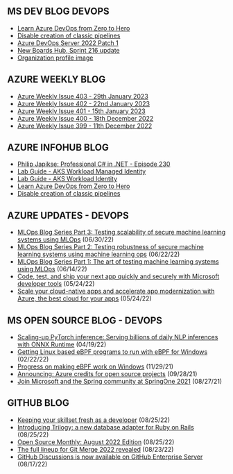 ## MS DEV BLOG DEVOPS 

<!-- DEVBLOGDEVOPS:START -->
- [Learn Azure DevOps from Zero to Hero](https://devblogs.microsoft.com/devops/learn-azure-devops-from-zero-to-hero/)
- [Disable creation of classic pipelines](https://devblogs.microsoft.com/devops/disable-creation-of-classic-pipelines/)
- [Azure DevOps Server 2022 Patch 1](https://devblogs.microsoft.com/devops/azure-devops-server-2022-patch-1/)
- [New Boards Hub, Sprint 216 update](https://devblogs.microsoft.com/devops/new-boards-hub-sprint-216-update/)
- [Organization profile image](https://devblogs.microsoft.com/devops/organization-profile-image/)
<!-- DEVBLOGDEVOPS:END -->


## AZURE WEEKLY BLOG

<!-- AZUREWEEKLY:START -->
- [Azure Weekly Issue 403 - 29th January 2023](https://azureweekly.info/issue-403.html)
- [Azure Weekly Issue 402 - 22nd January 2023](https://azureweekly.info/issue-402.html)
- [Azure Weekly Issue 401 - 15th January 2023](https://azureweekly.info/issue-401.html)
- [Azure Weekly Issue 400 - 18th December 2022](https://azureweekly.info/issue-400.html)
- [Azure Weekly Issue 399 - 11th December 2022](https://azureweekly.info/issue-399.html)
<!-- AZUREWEEKLY:END -->

## AZURE INFOHUB BLOG 

<!-- AZUREINFOHUB:START -->
- [Philip Japikse: Professional C# in .NET  - Episode 230](http://feed.azuredevops.show/philip-japikse-professional-c-in-net-episode-230)
- [Lab Guide - AKS Workload Managed Identity](https://techcommunity.microsoft.com/t5/azure-developer-community-blog/lab-guide-aks-workload-managed-identity/ba-p/3728630)
- [Lab Guide - AKS Workload Identity](https://techcommunity.microsoft.com/t5/azure-developer-community-blog/lab-guide-aks-workload-identity/ba-p/3728630)
- [Learn Azure DevOps from Zero to Hero](https://devblogs.microsoft.com/devops/learn-azure-devops-from-zero-to-hero/)
- [Disable creation of classic pipelines](https://devblogs.microsoft.com/devops/disable-creation-of-classic-pipelines/)
<!-- AZUREINFOHUB:END -->


## AZURE UPDATES - DEVOPS 

<!-- AZUREUPDATES:START -->

 - [MLOps Blog Series Part 3: Testing scalability of secure machine learning systems using MLOps](https://azure.microsoft.com/blog/mlops-blog-series-part-3-testing-scalability-of-secure-machine-learning-systems-using-mlops/) (06/30/22)
 - [MLOps Blog Series Part 2: Testing robustness of secure machine learning systems using machine learning ops](https://azure.microsoft.com/blog/mlops-blog-series-part-2-testing-robustness-of-secure-machine-learning-systems-using-machine-learning-ops/) (06/22/22)
 - [MLOps Blog Series Part 1: The art of testing machine learning systems using MLOps](https://azure.microsoft.com/blog/mlops-blog-series-part-1-the-art-of-testing-machine-learning-systems-using-mlops/) (06/14/22)
 - [Code, test, and ship your next app quickly and securely with Microsoft developer tools](https://azure.microsoft.com/blog/code-test-and-ship-your-next-app-quickly-and-securely-with-microsoft-developer-tools/) (05/24/22)
 - [Scale your cloud-native apps and accelerate app modernization with Azure, the best cloud for your apps](https://azure.microsoft.com/blog/scale-your-cloudnative-apps-and-accelerate-app-modernization-with-azure-the-best-cloud-for-your-apps/) (05/24/22)
<!-- AZUREUPDATES:END -->


## MS OPEN SOURCE BLOG - DEVOPS 

<!-- MSOPENSOURCEBLOG:START -->

 - [Scaling-up PyTorch inference: Serving billions of daily NLP inferences with ONNX Runtime](https://cloudblogs.microsoft.com/opensource/2022/04/19/scaling-up-pytorch-inference-serving-billions-of-daily-nlp-inferences-with-onnx-runtime/) (04/19/22)
 - [Getting Linux based eBPF programs to run with eBPF for Windows](https://cloudblogs.microsoft.com/opensource/2022/02/22/getting-linux-based-ebpf-programs-to-run-with-ebpf-for-windows/) (02/22/22)
 - [Progress on making eBPF work on Windows](https://cloudblogs.microsoft.com/opensource/2021/11/29/progress-on-making-ebpf-work-on-windows/) (11/29/21)
 - [Announcing: Azure credits for open source projects](https://cloudblogs.microsoft.com/opensource/2021/09/28/announcing-azure-credits-for-open-source-projects/) (09/28/21)
 - [Join Microsoft and the Spring community at SpringOne 2021](https://cloudblogs.microsoft.com/opensource/2021/08/27/join-microsoft-and-the-spring-community-at-springone-2021/) (08/27/21)
<!-- MSOPENSOURCEBLOG:END -->


## GITHUB BLOG


<!-- GITHUB:START -->

 - [Keeping your skillset fresh as a developer](https://github.blog/2022-08-25-keeping-your-skillset-fresh-as-a-developer/) (08/25/22)
 - [Introducing Trilogy: a new database adapter for Ruby on Rails](https://github.blog/2022-08-25-introducing-trilogy-a-new-database-adapter-for-ruby-on-rails/) (08/25/22)
 - [Open Source Monthly: August 2022 Edition](https://github.blog/2022-08-25-open-source-monthly-august-2022-edition/) (08/25/22)
 - [The full lineup for Git Merge 2022 revealed](https://github.blog/2022-08-23-the-full-lineup-for-git-merge-2022-revealed/) (08/23/22)
 - [GitHub Discussions is now available on GitHub Enterprise Server](https://github.blog/2022-08-17-github-discussions-is-now-available-on-github-enterprise-server/) (08/17/22)
<!-- GITHUB:END -->
